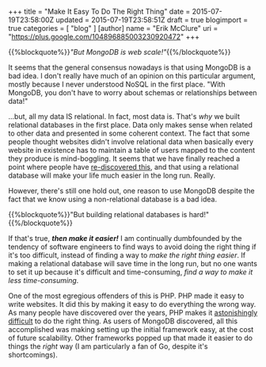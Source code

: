 +++
title = "Make It Easy To Do The Right Thing"
date = 2015-07-19T23:58:00Z
updated = 2015-07-19T23:58:51Z
draft = true
blogimport = true 
categories = [ "blog" ]
[author]
	name = "Erik McClure"
	uri = "https://plus.google.com/104896885003230920472"
+++

{{%blockquote%}}*"But MongoDB is web scale!"*{{%/blockquote%}}

It seems that the general consensus nowadays is that using MongoDB is a bad idea. I don't really have much of an opinion on this particular argument, mostly because I never understood NoSQL in the first place. "With MongoDB, you don't have to worry about schemas or relationships between data!"

...but, all my data IS relational. In fact, most data is. That's *why* we built relational databases in the first place. Data only makes sense when related to other data and presented in some coherent context. The fact that some people thought websites didn't involve relational data when basically every website in existence has to maintain a table of users mapped to the content they produce is mind-boggling. It seems that we have finally reached a point where people have [re-discovered this](http://cryto.net/~joepie91/blog/2015/07/19/why-you-should-never-ever-ever-use-mongodb/), and that using a relational database will make your life much easier in the long run. Really.

However, there's still one hold out, one reason to use MongoDB despite the fact that we know using a non-relational database is a bad idea.

{{%blockquote%}}"But building relational databases is hard!"{{%/blockquote%}}

If that's true, ***then make it easier!*** I am continually dumbfounded by the tendency of software engineers to find ways to avoid doing the right thing if it's too difficult, instead of finding a way to *make the right thing easier*. If making a relational database will save time in the long run, but no one wants to set it up because it's difficult and time-consuming, *find a way to make it less time-consuming*. 

One of the most egregious offenders of this is PHP. PHP made it easy to write websites. It did this by making it easy to do everything the wrong way. As many people have discovered over the years, PHP makes it [astonishingly difficult](http://eev.ee/blog/2012/04/09/php-a-fractal-of-bad-design/) to do the right thing. As users of MongoDB discovered, all this accomplished was making setting up the initial framework easy, at the cost of future scalability. Other frameworks popped up that made it easier to do things the *right* way (I am particularly a fan of Go, despite it's shortcomings). 
